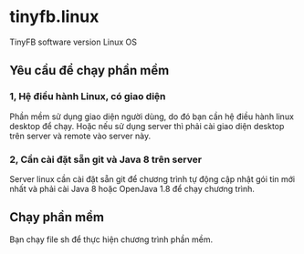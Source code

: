 # tinyfb.linux

TinyFB software version Linux OS

## Yêu cầu để chạy phần mềm

### 1, Hệ điều hành Linux, có giao diện

Phần mềm sử dụng giao diện người dùng, do đó bạn cần hệ điều hành linux desktop để chạy. Hoặc nếu sử dụng server thì phải cài giao diện desktop trên server và remote vào server này.

### 2, Cần cài đặt sẵn git và Java 8 trên server

Server linux cần cài đặt sẵn git để chương trình tự động cập nhật gói tin mới nhất và phải cài Java 8 hoặc OpenJava 1.8 để chạy chương trình.


## Chạy phần mềm

Bạn chạy file sh để thực hiện chương trình phần mềm.